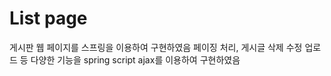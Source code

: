 # List page 

게시판 웹 페이지를 스프링을 이용하여 구현하였음 
페이징 처리, 게시글 삭제 수정 업로드 등 다양한 기능을
spring script ajax를 이용하여 구현하였음 
